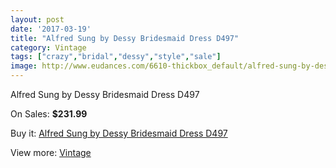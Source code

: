 ```yaml
---
layout: post
date: '2017-03-19'
title: "Alfred Sung by Dessy Bridesmaid Dress D497"
category: Vintage
tags: ["crazy","bridal","dessy","style","sale"]
image: http://www.eudances.com/6610-thickbox_default/alfred-sung-by-dessy-bridesmaid-dress-d497.jpg
---
```

Alfred Sung by Dessy Bridesmaid Dress D497

On Sales: **$231.99**
<a href="https://www.eudances.com/en/vintage/2428-alfred-sung-by-dessy-bridesmaid-dress-d497.html"><amp-img layout="responsive" width="600" height="600" src="//www.eudances.com/6610-thickbox_default/alfred-sung-by-dessy-bridesmaid-dress-d497.jpg" alt="Alfred Sung by Dessy Bridesmaid Dress D497 0" /></a>
<a href="https://www.eudances.com/en/vintage/2428-alfred-sung-by-dessy-bridesmaid-dress-d497.html"><amp-img layout="responsive" width="600" height="600" src="//www.eudances.com/6611-thickbox_default/alfred-sung-by-dessy-bridesmaid-dress-d497.jpg" alt="Alfred Sung by Dessy Bridesmaid Dress D497 1" /></a>

Buy it: [Alfred Sung by Dessy Bridesmaid Dress D497](https://www.eudances.com/en/vintage/2428-alfred-sung-by-dessy-bridesmaid-dress-d497.html "Alfred Sung by Dessy Bridesmaid Dress D497")

View more: [Vintage](https://www.eudances.com/en/29-vintage "Vintage")